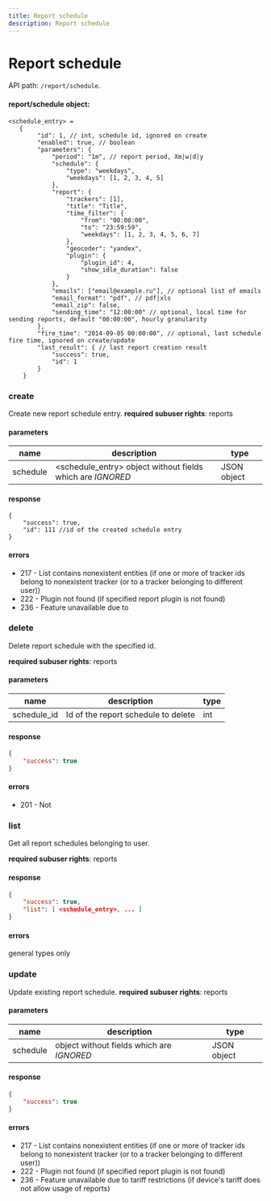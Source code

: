 ```yaml
---
title: Report schedule
description: Report schedule
---
```


# Report schedule

API path: `/report/schedule`.

#### report/schedule object:

    <schedule_entry> =
       {
            "id": 1, // int, schedule id, ignored on create
            "enabled": true, // boolean
            "parameters": {
                "period": "1m", // report period, Xm|w|d|y
                "schedule": {
                    "type": "weekdays",
                    "weekdays": [1, 2, 3, 4, 5]
                },
                "report": {
                    "trackers": [1],
                    "title": "Title",
                    "time_filter": {
                        "from": "00:00:00",
                        "to": "23:59:59",
                        "weekdays": [1, 2, 3, 4, 5, 6, 7]
                    },
                    "geocoder": "yandex",
                    "plugin": {
                        "plugin_id": 4,
                        "show_idle_duration": false
                    }
                },
                "emails": ["email@example.ru"], // optional list of emails
                "email_format": "pdf", // pdf|xls
                "email_zip": false,
                "sending_time": "12:00:00" // optional, local time for sending reports, default "00:00:00", hourly granularity
            },
            "fire_time": "2014-09-05 00:00:00", // optional, last schedule fire time, ignored on create/update
            "last_result": { // last report creation result
                "success": true,
                "id": 1
            }
        }

### create
Create new report schedule entry. 
**required subuser rights**: reports

#### parameters
name | description | type
--- | --- | ---
schedule|<schedule_entry> object without fields which are _IGNORED_| JSON object

#### response

```ja
{
    "success": true,
    "id": 111 //id of the created schedule entry
}
```

#### errors
* 217 - List contains nonexistent entities (if one or more of tracker ids belong to nonexistent tracker (or to a tracker belonging to different user))
* 222 - Plugin not found (if specified report plugin is not found)
* 236 - Feature unavailable due to 


### delete

Delete report schedule with the specified id.

**required subuser rights**: reports

#### parameters
name | description | type
--- | --- | ---
schedule_id | Id of the report schedule to delete | int

#### response

```json
{
    "success": true
}
```
  
#### errors

*   201 - Not 



### list

Get all report schedules belonging to user.

**required subuser rights**: reports

#### response

```json
{
    "success": true,
    "list": [ <schedule_entry>, ... ]
}
```

#### errors

general types only


### update

Update existing report schedule. **required subuser rights**: reports

#### parameters
name | description | type
--- | --- | ---
schedule | <schedule> object without fields which are _IGNORED_| JSON object

#### response

```json
{
    "success": true
}
```
    
#### errors

*   217 - List contains nonexistent entities (if one or more of tracker ids belong to nonexistent tracker (or to a tracker belonging to different user))
*   222 - Plugin not found (if specified report plugin is not found)
*   236 - Feature unavailable due to tariff restrictions (if device's tariff does not allow usage of reports)
